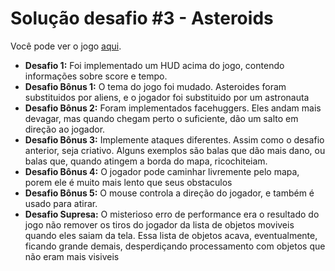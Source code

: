 # Solução desafio #3 - Asteroids

Você pode ver o jogo <a href="https://asteroids-codelab-solved.netlify.app/">aqui</a>.

- **Desafio 1:** Foi implementado um HUD acima do jogo, contendo informações sobre score e tempo.
- **Desafio Bônus 1:** O tema do jogo foi mudado. Asteroides foram substituidos por aliens, e o jogador foi substituido por um astronauta
- **Desafio Bônus 2:** Foram implementados facehuggers. Eles andam mais devagar, mas quando chegam perto o suficiente, dão um salto em direção ao jogador.
- **Desafio Bônus 3:** Implemente ataques diferentes. Assim como o desafio anterior, seja criativo. Alguns exemplos são balas que dão mais dano, ou balas que, quando atingem a borda do mapa, ricochiteiam.
- **Desafio Bônus 4:** O jogador pode caminhar livremente pelo mapa, porem ele é muito mais lento que seus obstaculos
- **Desafio Bônus 5:** O mouse controla a direção do jogador, e também é usado para atirar.
- **Desafio Supresa:** O misterioso erro de performance era o resultado do jogo não remover os tiros do jogador da lista de objetos moviveis quando eles saiam da tela. Essa lista de objetos acava, eventualmente, ficando grande demais, desperdiçando processamento com objetos que não eram mais visiveis
